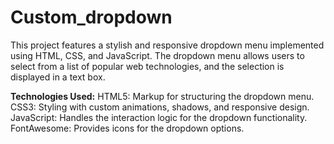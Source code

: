 # Custom_dropdown
This project features a stylish and responsive dropdown menu implemented using HTML, CSS, and JavaScript. The dropdown menu allows users to select from a list of popular web technologies, and the selection is displayed in a text box.


**Technologies Used:**
HTML5: Markup for structuring the dropdown menu.
CSS3: Styling with custom animations, shadows, and responsive design.
JavaScript: Handles the interaction logic for the dropdown functionality.
FontAwesome: Provides icons for the dropdown options.
